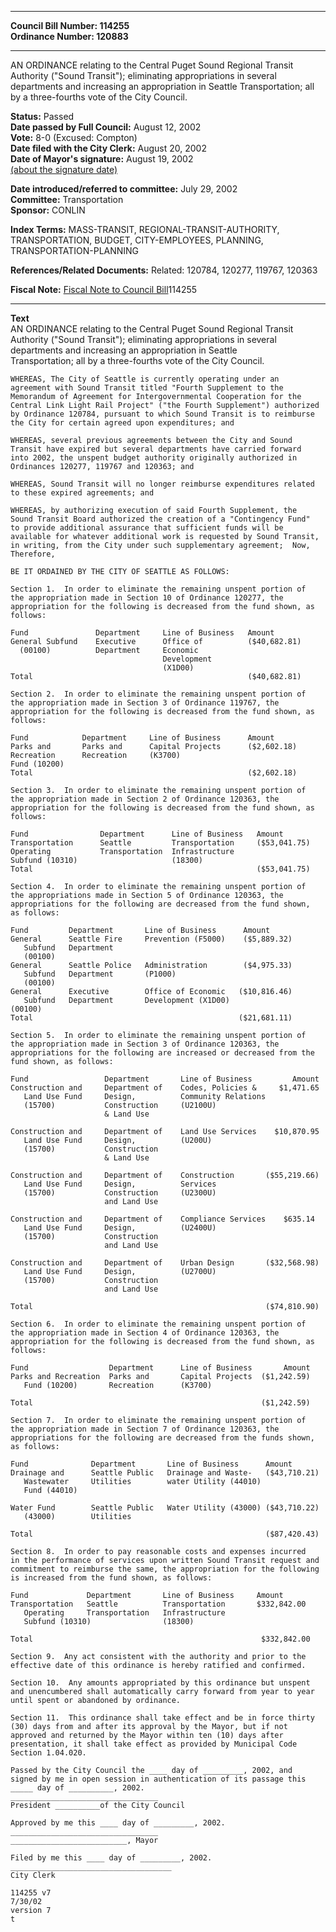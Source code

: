 * * * * *  
  
**Council Bill Number: [](#h0)[](#h2)114255**   
**Ordinance Number: 120883**  
  
* * * * *  
  
AN ORDINANCE relating to the Central Puget Sound Regional Transit Authority ("Sound Transit"); eliminating appropriations in several departments and increasing an appropriation in Seattle Transportation; all by a three-fourths vote of the City Council.  
  
**Status:** Passed   
**Date passed by Full Council:** August 12, 2002   
**Vote:** 8-0 (Excused: Compton)   
**Date filed with the City Clerk:** August 20, 2002   
**Date of Mayor's signature:** August 19, 2002   
[(about the signature date)](/~public/approvaldate.htm)   
  
  
**Date introduced/referred to committee:** July 29, 2002   
**Committee:** Transportation   
**Sponsor:** CONLIN   
  
**Index Terms:** MASS-TRANSIT, REGIONAL-TRANSIT-AUTHORITY, TRANSPORTATION, BUDGET, CITY-EMPLOYEES, PLANNING, TRANSPORTATION-PLANNING  
  
**References/Related Documents:** Related: 120784, 120277, 119767, 120363  
  
**Fiscal Note:** [Fiscal Note to Council Bill](http://clerk.seattle.gov/~public/fnote/114255.htm)[](#h1)[](#h3)114255  
  
* * * * *  
  
**Text**  
    AN ORDINANCE relating to the Central Puget Sound Regional Transit  
    Authority ("Sound Transit"); eliminating appropriations in several  
    departments and increasing an appropriation in Seattle  
    Transportation; all by a three-fourths vote of the City Council.  
  
    WHEREAS, The City of Seattle is currently operating under an  
    agreement with Sound Transit titled "Fourth Supplement to the  
    Memorandum of Agreement for Intergovernmental Cooperation for the  
    Central Link Light Rail Project" ("the Fourth Supplement") authorized  
    by Ordinance 120784, pursuant to which Sound Transit is to reimburse  
    the City for certain agreed upon expenditures; and  
  
    WHEREAS, several previous agreements between the City and Sound  
    Transit have expired but several departments have carried forward  
    into 2002, the unspent budget authority originally authorized in  
    Ordinances 120277, 119767 and 120363; and  
  
    WHEREAS, Sound Transit will no longer reimburse expenditures related  
    to these expired agreements; and  
  
    WHEREAS, by authorizing execution of said Fourth Supplement, the  
    Sound Transit Board authorized the creation of a "Contingency Fund"  
    to provide additional assurance that sufficient funds will be  
    available for whatever additional work is requested by Sound Transit,  
    in writing, from the City under such supplementary agreement;  Now,  
    Therefore,  
  
    BE IT ORDAINED BY THE CITY OF SEATTLE AS FOLLOWS:  
  
    Section 1.  In order to eliminate the remaining unspent portion of  
    the appropriation made in Section 10 of Ordinance 120277, the  
    appropriation for the following is decreased from the fund shown, as  
    follows:  
  
    Fund               Department     Line of Business   Amount  
    General Subfund    Executive      Office of          ($40,682.81)  
      (00100)          Department     Economic  
                                      Development  
                                      (X1D00)  
    Total                                                ($40,682.81)  
  
    Section 2.  In order to eliminate the remaining unspent portion of  
    the appropriation made in Section 3 of Ordinance 119767, the  
    appropriation for the following is decreased from the fund shown, as  
    follows:  
  
    Fund            Department     Line of Business      Amount  
    Parks and       Parks and      Capital Projects      ($2,602.18)  
    Recreation      Recreation     (K3700)  
    Fund (10200)  
    Total                                                ($2,602.18)  
  
    Section 3.  In order to eliminate the remaining unspent portion of  
    the appropriation made in Section 2 of Ordinance 120363, the  
    appropriation for the following is decreased from the fund shown, as  
    follows:  
  
    Fund                Department      Line of Business   Amount  
    Transportation      Seattle         Transportation     ($53,041.75)  
    Operating           Transportation  Infrastructure  
    Subfund (10310)                     (18300)  
    Total                                                  ($53,041.75)  
  
    Section 4.  In order to eliminate the remaining unspent portion of  
    the appropriations made in Section 5 of Ordinance 120363, the  
    appropriations for the following are decreased from the fund shown,  
    as follows:  
  
    Fund         Department       Line of Business      Amount  
    General      Seattle Fire     Prevention (F5000)    ($5,889.32)  
       Subfund   Department  
       (00100)  
    General      Seattle Police   Administration        ($4,975.33)  
       Subfund   Department       (P1000)  
       (00100)  
    General      Executive        Office of Economic   ($10,816.46)  
       Subfund   Department       Development (X1D00)  
    (00100)  
    Total                                              ($21,681.11)  
  
    Section 5.  In order to eliminate the remaining unspent portion of  
    the appropriation made in Section 3 of Ordinance 120363, the  
    appropriations for the following are increased or decreased from the  
    fund shown, as follows:  
  
    Fund                 Department       Line of Business         Amount  
    Construction and     Department of    Codes, Policies &     $1,471.65  
       Land Use Fund     Design,          Community Relations  
       (15700)           Construction     (U2100U)  
                         & Land Use  
  
    Construction and     Department of    Land Use Services    $10,870.95  
       Land Use Fund     Design,          (U200U)  
       (15700)           Construction  
                         & Land Use  
  
    Construction and     Department of    Construction       ($55,219.66)  
       Land Use Fund     Design,          Services  
       (15700)           Construction     (U2300U)  
                         and Land Use  
  
    Construction and     Department of    Compliance Services    $635.14  
       Land Use Fund     Design,          (U2400U)  
       (15700)           Construction  
                         and Land Use  
  
    Construction and     Department of    Urban Design       ($32,568.98)  
       Land Use Fund     Design,          (U2700U)  
       (15700)           Construction  
                         and Land Use  
  
    Total                                                    ($74,810.90)  
  
    Section 6.  In order to eliminate the remaining unspent portion of  
    the appropriation made in Section 4 of Ordinance 120363, the  
    appropriation for the following is decreased from the fund shown, as  
    follows:  
  
    Fund                  Department      Line of Business       Amount  
    Parks and Recreation  Parks and       Capital Projects  ($1,242.59)  
       Fund (10200)       Recreation      (K3700)  
  
    Total                                                   ($1,242.59)  
  
    Section 7.  In order to eliminate the remaining unspent portion of  
    the appropriation made in Section 7 of Ordinance 120363, the  
    appropriations for the following are decreased from the funds shown,  
    as follows:  
  
    Fund              Department       Line of Business      Amount  
    Drainage and      Seattle Public   Drainage and Waste-   ($43,710.21)  
       Wastewater     Utilities        water Utility (44010)  
       Fund (44010)  
  
    Water Fund        Seattle Public   Water Utility (43000) ($43,710.22)  
       (43000)        Utilities  
  
    Total                                                    ($87,420.43)  
  
    Section 8.  In order to pay reasonable costs and expenses incurred  
    in the performance of services upon written Sound Transit request and  
    commitment to reimburse the same, the appropriation for the following  
    is increased from the fund shown, as follows:  
  
    Fund             Department       Line of Business     Amount  
    Transportation   Seattle          Transportation       $332,842.00  
       Operating     Transportation   Infrastructure  
       Subfund (10310)                (18300)  
  
    Total                                                   $332,842.00  
  
    Section 9.  Any act consistent with the authority and prior to the  
    effective date of this ordinance is hereby ratified and confirmed.  
  
    Section 10.  Any amounts appropriated by this ordinance but unspent  
    and unencumbered shall automatically carry forward from year to year  
    until spent or abandoned by ordinance.  
  
    Section 11.  This ordinance shall take effect and be in force thirty  
    (30) days from and after its approval by the Mayor, but if not  
    approved and returned by the Mayor within ten (10) days after  
    presentation, it shall take effect as provided by Municipal Code  
    Section 1.04.020.  
  
    Passed by the City Council the ____ day of _________, 2002, and  
    signed by me in open session in authentication of its passage this  
    _____ day of __________, 2002.  
    _________________________________  
    President __________of the City Council  
  
    Approved by me this ____ day of _________, 2002.  
    _________________________________  
    __________________________, Mayor  
  
    Filed by me this ____ day of _________, 2002.  
    ____________________________________  
    City Clerk  
  
    114255 v7  
    7/30/02  
    version 7  
    t  
